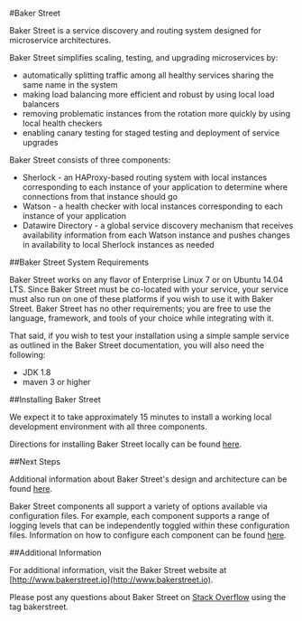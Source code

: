 #Baker Street

Baker Street is a service discovery and routing system designed for microservice architectures.

Baker Street simplifies scaling, testing, and upgrading microservices by:

* automatically splitting traffic among all healthy services sharing the same name in the system
* making load balancing more efficient and robust by using local load balancers
* removing problematic instances from the rotation more quickly by using local health checkers
* enabling canary testing for staged testing and deployment of service upgrades

Baker Street consists of three components:

* Sherlock - an HAProxy-based routing system with local instances corresponding to each instance of your application to determine where connections from that instance should go
* Watson - a health checker with local instances corresponding to each instance of your application
* Datawire Directory - a global service discovery mechanism that receives availability information from each Watson instance and pushes changes in availability to local Sherlock instances as needed

##Baker Street System Requirements

Baker Street works on any flavor of Enterprise Linux 7 or on Ubuntu 14.04 LTS. Since Baker Street must be co-located with your service, your service must also run on one of these platforms if you wish to use it with Baker Street. Baker Street has no other requirements; you are free to use the language, framework, and tools of your choice while integrating with it.

That said, if you wish to test your installation using a simple sample service as outlined in the Baker Street documentation, you will also need the following:

* JDK 1.8
* maven 3 or higher

##Installing Baker Street

We expect it to take approximately 15 minutes to install a working local development environment with all three components.

Directions for installing Baker Street locally can be found [here](http://bakerstreet.io/docs/quickstart.html#setup).

##Next Steps

Additional information about Baker Street's design and architecture can be found [here](http://bakerstreet.io/docs/architecture.html).

Baker Street components all support a variety of options available via configuration files. For example, each component supports a range of logging levels that can be independently toggled within these configuration files. Information on how to configure each component can be found [here](http://bakerstreet.io/docs/reference.html).

##Additional Information

For additional information, visit the Baker Street website at [http://www.bakerstreet.io](http://www.bakerstreet.io).

Please post any questions about Baker Street on [Stack Overflow](http://www.stackoverflow.com) using the tag bakerstreet.
